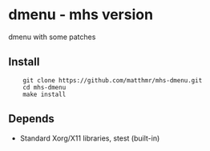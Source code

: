 # dmenu - mhs version

dmenu with some patches

## Install
```shell
	git clone https://github.com/matthmr/mhs-dmenu.git
	cd mhs-dmenu
	make install
```

## Depends
- Standard Xorg/X11 libraries, stest (built-in)

